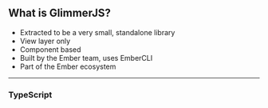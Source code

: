 ## What is GlimmerJS?

- Extracted to be a very small, standalone library
- View layer only
- Component based
- Built by the Ember team, uses EmberCLI
- Part of the Ember ecosystem

----

### TypeScript

